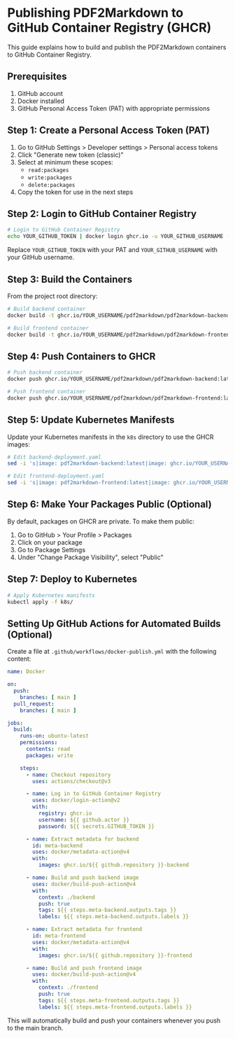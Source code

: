 # Publishing PDF2Markdown to GitHub Container Registry (GHCR)

This guide explains how to build and publish the PDF2Markdown containers to GitHub Container Registry.

## Prerequisites

1. GitHub account
2. Docker installed
3. GitHub Personal Access Token (PAT) with appropriate permissions

## Step 1: Create a Personal Access Token (PAT)

1. Go to GitHub Settings > Developer settings > Personal access tokens
2. Click "Generate new token (classic)"
3. Select at minimum these scopes: 
   - `read:packages`
   - `write:packages`
   - `delete:packages`
4. Copy the token for use in the next steps

## Step 2: Login to GitHub Container Registry

```bash
# Login to GitHub Container Registry
echo YOUR_GITHUB_TOKEN | docker login ghcr.io -u YOUR_GITHUB_USERNAME --password-stdin
```

Replace `YOUR_GITHUB_TOKEN` with your PAT and `YOUR_GITHUB_USERNAME` with your GitHub username.

## Step 3: Build the Containers

From the project root directory:

```bash
# Build backend container
docker build -t ghcr.io/YOUR_USERNAME/pdf2markdown/pdf2markdown-backend:latest ./backend

# Build frontend container
docker build -t ghcr.io/YOUR_USERNAME/pdf2markdown/pdf2markdown-frontend:latest ./frontend
```

## Step 4: Push Containers to GHCR

```bash
# Push backend container
docker push ghcr.io/YOUR_USERNAME/pdf2markdown/pdf2markdown-backend:latest

# Push frontend container
docker push ghcr.io/YOUR_USERNAME/pdf2markdown/pdf2markdown-frontend:latest
```

## Step 5: Update Kubernetes Manifests

Update your Kubernetes manifests in the `k8s` directory to use the GHCR images:

```bash
# Edit backend-deployment.yaml
sed -i 's|image: pdf2markdown-backend:latest|image: ghcr.io/YOUR_USERNAME/pdf2markdown/pdf2markdown-backend:latest|g' k8s/backend-deployment.yaml

# Edit frontend-deployment.yaml
sed -i 's|image: pdf2markdown-frontend:latest|image: ghcr.io/YOUR_USERNAME/pdf2markdown/pdf2markdown-frontend:latest|g' k8s/frontend-deployment.yaml
```

## Step 6: Make Your Packages Public (Optional)

By default, packages on GHCR are private. To make them public:

1. Go to GitHub > Your Profile > Packages
2. Click on your package
3. Go to Package Settings
4. Under "Change Package Visibility", select "Public"

## Step 7: Deploy to Kubernetes

```bash
# Apply Kubernetes manifests
kubectl apply -f k8s/
```

## Setting Up GitHub Actions for Automated Builds (Optional)

Create a file at `.github/workflows/docker-publish.yml` with the following content:

```yaml
name: Docker

on:
  push:
    branches: [ main ]
  pull_request:
    branches: [ main ]

jobs:
  build:
    runs-on: ubuntu-latest
    permissions:
      contents: read
      packages: write

    steps:
      - name: Checkout repository
        uses: actions/checkout@v3

      - name: Log in to GitHub Container Registry
        uses: docker/login-action@v2
        with:
          registry: ghcr.io
          username: ${{ github.actor }}
          password: ${{ secrets.GITHUB_TOKEN }}

      - name: Extract metadata for backend
        id: meta-backend
        uses: docker/metadata-action@v4
        with:
          images: ghcr.io/${{ github.repository }}-backend

      - name: Build and push backend image
        uses: docker/build-push-action@v4
        with:
          context: ./backend
          push: true
          tags: ${{ steps.meta-backend.outputs.tags }}
          labels: ${{ steps.meta-backend.outputs.labels }}

      - name: Extract metadata for frontend
        id: meta-frontend
        uses: docker/metadata-action@v4
        with:
          images: ghcr.io/${{ github.repository }}-frontend

      - name: Build and push frontend image
        uses: docker/build-push-action@v4
        with:
          context: ./frontend
          push: true
          tags: ${{ steps.meta-frontend.outputs.tags }}
          labels: ${{ steps.meta-frontend.outputs.labels }}
```

This will automatically build and push your containers whenever you push to the main branch. 